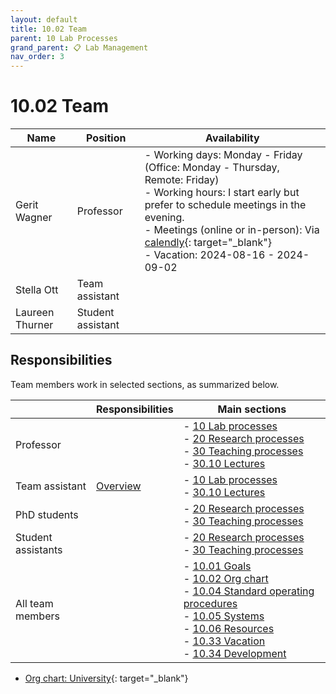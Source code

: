 ```yaml
---
layout: default
title: 10.02 Team
parent: 10 Lab Processes
grand_parent: 📋 Lab Management
nav_order: 3
---
```


# 10.02 Team

| Name                   | Position           | Availability                    |
|------------------------|--------------------|---------------------------------|
| Gerit Wagner           | Professor          | - Working days: Monday - Friday (Office: Monday - Thursday, Remote: Friday)<br> - Working hours: I start early but prefer to schedule meetings in the evening.<br>- Meetings (online or in-person): Via [calendly](https://calendly.com/gerit-wagner/30min?month=2023-07){: target="_blank"}<br>- Vacation: 2024-08-16 - 2024-09-02 |
| Stella Ott             | Team assistant     |                                 |
| Laureen Thurner        | Student assistant  |                                 |

<!--
Availabilities are shared on a voluntary basis.
Availability information may refer to days in-the-office vs. remote, or preferred meeting days/times.
For teaching assistants, calendly can be useful to communicate availabilities for online meetings.
-->

## Responsibilities

Team members work in selected sections, as summarized below.

|                               | Responsibilities | Main sections                                                                                                                                                                                                                                                                                                                                                                                                                   |
|-------------------------------|------------------|------------------------------------------------------------------------------------------------------------------------------------------------------------------------------------------------------------------------------------------------------------------------------------------------------------------------------------------------------------|
| Professor                     |                  | -  [10 Lab processes](..)<br> -  [20 Research processes](../../20-research/20_processes/)<br> -  [30 Teaching processes](../../30-teaching/30_processes/) <br>-  [30.10 Lectures](../../30-teaching/30_processes/30.10.lecture.html)                                                                                                                                                                                                                                                                                            |
| Team assistant                | [Overview](10.09.team_assistance.html)    | -  [10 Lab processes](..)<br> -  [30.10 Lectures](../../30-teaching/30_processes/30.10.lecture.html)                                                                                                                                                                                                                                                                                            |
| PhD students                  |                  | -  [20 Research processes](../../20-research/20_processes/)<br> -  [30 Teaching processes](../../30-teaching/30_processes/)                                                                                                                                                                                                                                                                                              |
| Student assistants            |                  | -  [20 Research processes](../../20-research/20_processes/) <br>-  [30 Teaching processes](../../30-teaching/30_processes/)                                                                                                                                                                                                                                                                                                                                                              |
| All team members              |                  | -  [10.01 Goals](10.01.goals.html)<br> -  [10.02 Org chart](10.02.team.html)<br> -  [10.04 Standard operating procedures](10.04.sop.html)<br> -  [10.05 Systems](10.05.systems-overview.html)<br> -  [10.06 Resources](10.06.resources.html)<br> -  [10.33 Vacation](10.33.vacation.html)<br> -  [10.34 Development](10.34.development.html)<br> |

- [Org chart: University](https://www.uni-bamberg.de/zuv/){: target="_blank"}

<!-- 
Team members and responsibilities (ideally with reference to specific categories)
other units
-->
